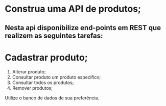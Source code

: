 # Construa uma API de produtos;
## Nesta api disponibilize end-points em REST que realizem as seguintes tarefas:

# Cadastrar produto;

1. Alterar produto;
2. Consultar produto um produto especifico;
3. Consultar todos os produtos;
4. Remover produtos;

Utilize o banco de dados de sua preferência.
